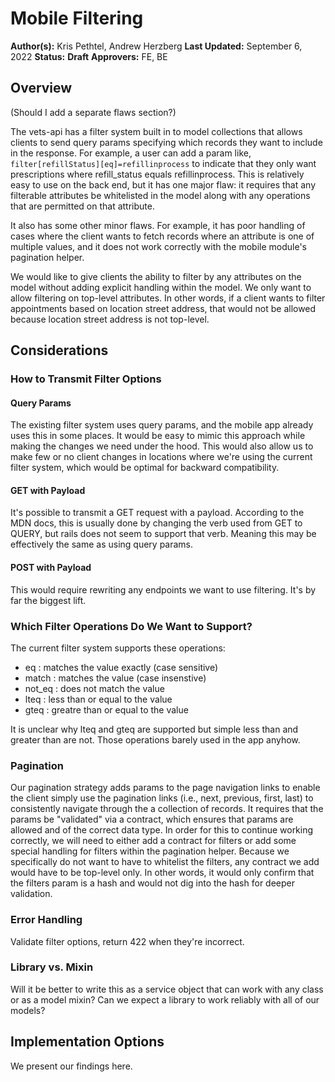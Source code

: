 # Mobile Filtering

**Author(s):** Kris Pethtel, Andrew Herzberg
**Last Updated:** September 6, 2022
**Status:** **Draft**
**Approvers:** FE, BE

## Overview

(Should I add a separate flaws section?)

The vets-api has a filter system built in to model collections that allows clients to send query params specifying which records they want to include in the response. For example, a user can add a param like, `filter[refillStatus][eq]=refillinprocess` to indicate that they only want prescriptions where refill_status equals refillinprocess. This is relatively easy to use on the back end, but it has one major flaw: it requires that any filterable attributes be whitelisted in the model along with any operations that are permitted on that attribute.

It also has some other minor flaws. For example, it has poor handling of cases where the client wants to fetch records where an attribute is one of multiple values, and it does not work correctly with the mobile module's pagination helper.

We would like to give clients the ability to filter by any attributes on the model without adding explicit handling within the model. We only want to allow filtering on top-level attributes. In other words, if a client wants to filter appointments based on location street address, that would not be allowed because location street address is not top-level.

## Considerations

### How to Transmit Filter Options

#### Query Params

The existing filter system uses query params, and the mobile app already uses this in some places. It would be easy to mimic this approach while making the changes we need under the hood. This would also allow us to make few or no client changes in locations where we're using the current filter system, which would be optimal for backward compatibility.

#### GET with Payload

It's possible to transmit a GET request with a payload. According to the MDN docs, this is usually done by changing the verb used from GET to QUERY, but rails does not seem to support that verb. Meaning this may be effectively the same as using query params.

#### POST with Payload

This would require rewriting any endpoints we want to use filtering. It's by far the biggest lift.

### Which Filter Operations Do We Want to Support?

The current filter system supports these operations:
- eq : matches the value exactly (case sensitive)
- match : matches the value (case insenstive)
- not_eq : does not match the value
- lteq : less than or equal to the value
- gteq : greatre than or equal to the value

It is unclear why lteq and gteq are supported but simple less than and greater than are not. Those operations barely used in the app anyhow.

### Pagination

Our pagination strategy adds params to the page navigation links to enable the client simply use the pagination links (i.e., next, previous, first, last) to consistently navigate through the a collection of records. It requires that the params be "validated" via a contract, which ensures that params are allowed and of the correct data type. In order for this to continue working correctly, we will need to either add a contract for filters or add some special handling for filters within the pagination helper. Because we specifically do not want to have to whitelist the filters, any contract we add would have to be top-level only. In other words, it would only confirm that the filters param is a hash and would not dig into the hash for deeper validation.

### Error Handling

Validate filter options, return 422 when they're incorrect.

### Library vs. Mixin

Will it be better to write this as a service object that can work with any class or as a model mixin? Can we expect a library to work reliably with all of our models?

## Implementation Options

We present our findings here.